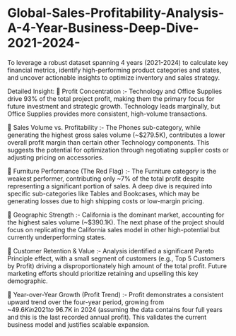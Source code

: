 # Global-Sales-Profitability-Analysis-A-4-Year-Business-Deep-Dive-2021-2024-
To leverage a robust dataset spanning 4 years (2021-2024) to calculate key financial metrics, identify high-performing product categories and states, and uncover actionable insights to optimize inventory and sales strategy.


Detailed Insight:
	Profit Concentration :- Technology and Office Supplies drive 93% of the total project profit, making them the primary focus for future investment and strategic growth. Technology leads marginally, but Office Supplies provides more consistent, high-volume transactions.

	Sales Volume vs. Profitability :-	The Phones sub-category, while generating the highest gross sales volume (~$279.5K), contributes a lower overall profit margin than certain other Technology components. This suggests the potential for optimization through negotiating supplier costs or adjusting pricing on accessories.

	Furniture Performance (The Red Flag) :- The Furniture category is the weakest performer, contributing only ~7% of the total profit despite representing a significant portion of sales. A deep dive is required into specific sub-categories like Tables and Bookcases, which may be generating losses due to high shipping costs or low-margin pricing.

	Geographic Strength :- California is the dominant market, accounting for the highest sales volume (~$390.1K). The next phase of the project should focus on replicating the California sales model in other high-potential but currently underperforming states.

	Customer Retention & Value :- Analysis identified a significant Pareto Principle effect, with a small segment of customers (e.g., Top 5 Customers by Profit) driving a disproportionately high amount of the total profit. Future marketing efforts should prioritize retaining and upselling this key demographic.

	Year-over-Year Growth (Profit Trend) :- Profit demonstrates a consistent upward trend over the four-year period, growing from ~$49.6K in 2021 to ~$96.7K in 2024 (assuming the data contains four full years and this is the last recorded annual profit). This validates the current business model and justifies scalable expansion.
